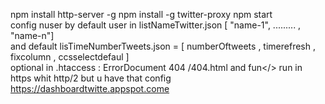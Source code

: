 npm install http-server -g
npm install -g twitter-proxy
npm start</br>
config nuser by default user in listNameTwitter.json [ "name-1", ......... , "name-n"]</br>
and default lisTimeNumberTweets.json = [ numberOftweets , timerefresh , fixcolumn , ccsselectdefaul ]</br>
optional in .htaccess : ErrorDocument 404 /404.html and fun</>
run in https whit http/2 but u have that config </br>
<a target="_blank" href="https://dashboardtwitte.appspot.com">https://dashboardtwitte.appspot.come</a>
